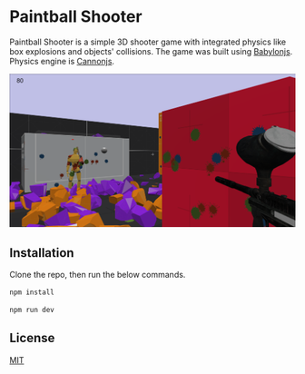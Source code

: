 # Paintball Shooter

Paintball Shooter is a simple 3D shooter game with integrated physics like box explosions and objects' collisions. The game was built using [Babylonjs](https://babylonjs.com/). Physics engine is [Cannonjs](https://schteppe.github.io/cannon.js/).

![Paintball Shooter Game Screenshot](screenshot.png)

## Installation

Clone the repo, then run the below commands.

```bash
npm install
```

```bash
npm run dev
```

## License

[MIT](https://choosealicense.com/licenses/mit/)
